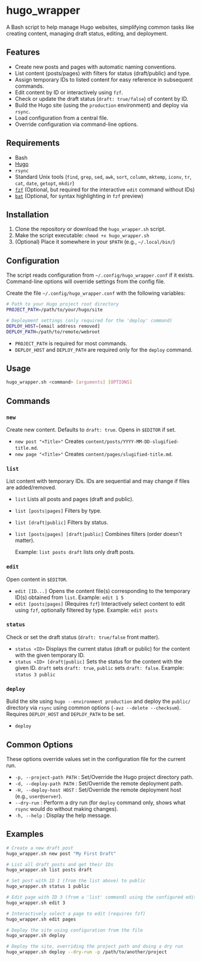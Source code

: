 # hugo_wrapper

A Bash script to help manage Hugo websites, simplifying common tasks like creating content, managing draft status, editing, and deployment.

## Features

* Create new posts and pages with automatic naming conventions.
* List content (posts/pages) with filters for status (draft/public) and type.
* Assign temporary IDs to listed content for easy reference in subsequent commands.
* Edit content by ID or interactively using `fzf`.
* Check or update the draft status (`draft: true/false`) of content by ID.
* Build the Hugo site (using the `production` environment) and deploy via `rsync`.
* Load configuration from a central file.
* Override configuration via command-line options.

## Requirements

* Bash
* [Hugo](https://gohugo.io/)
* `rsync`
* Standard Unix tools (`find`, `grep`, `sed`, `awk`, `sort`, `column`, `mktemp`, `iconv`, `tr`, `cat`, `date`, `getopt`, `mkdir`)
* [`fzf`](https://github.com/junegunn/fzf) (Optional, but required for the interactive `edit` command without IDs)
* [`bat`](https://github.com/sharkdp/bat) (Optional, for syntax highlighting in `fzf` preview)

## Installation

1. Clone the repository or download the `hugo_wrapper.sh` script.
2. Make the script executable: `chmod +x hugo_wrapper.sh`
3. (Optional) Place it somewhere in your `$PATH` (e.g., `~/.local/bin/`)

## Configuration

The script reads configuration from `~/.config/hugo_wrapper.conf` if it exists. Command-line options will override settings from the config file.

Create the file `~/.config/hugo_wrapper.conf` with the following variables:

```bash
# Path to your Hugo project root directory
PROJECT_PATH=/path/to/your/hugo/site

# Deployment settings (only required for the 'deploy' command)
DEPLOY_HOST=[email address removed]
DEPLOY_PATH=/path/to/remote/webroot
```

* `PROJECT_PATH` is required for most commands.
* `DEPLOY_HOST` and `DEPLOY_PATH` are required only for the `deploy` command.

## Usage

```bash
hugo_wrapper.sh <command> [arguments] [OPTIONS]
```

## Commands

### `new`

Create new content. Defaults to `draft: true`. Opens in `$EDITOR` if set.

* `new post "<Title>"`
    Creates `content/posts/YYYY-MM-DD-slugified-title.md`.
* `new page "<Title>"`
    Creates `content/pages/slugified-title.md`.

### `list`

List content with temporary IDs. IDs are sequential and may change if files are added/removed.

* `list`
    Lists all posts and pages (draft and public).
* `list [posts|pages]`
    Filters by type.
* `list [draft|public]`
    Filters by status.
* `list [posts|pages] [draft|public]`
    Combines filters (order doesn't matter).

    Example: `list posts draft` lists only draft posts.

### `edit`

Open content in `$EDITOR`.

* `edit [ID...]`
    Opens the content file(s) corresponding to the temporary ID(s) obtained from `list`.
    Example: `edit 1 5`
* `edit [posts|pages]` (Requires `fzf`)
    Interactively select content to edit using `fzf`, optionally filtered by type.
    Example: `edit posts`

### `status`

Check or set the draft status (`draft: true/false` front matter).

* `status <ID>`
    Displays the current status (draft or public) for the content with the given temporary ID.
* `status <ID> [draft|public]`
    Sets the status for the content with the given ID. `draft` sets `draft: true`, `public` sets `draft: false`.
    Example: `status 3 public`

### `deploy`

Build the site using `hugo --environment production` and deploy the `public/` directory via `rsync` using common options (`-avz --delete --checksum`). Requires `DEPLOY_HOST` and `DEPLOY_PATH` to be set.

* `deploy`

## Common Options

These options override values set in the configuration file for the current run.

* `-p, --project-path PATH` : Set/Override the Hugo project directory path.
* `-d, --deploy-path PATH` : Set/Override the remote deployment path.
* `-H, --deploy-host HOST` : Set/Override the remote deployment host (e.g., `user@server`).
* `--dry-run` : Perform a dry run (for `deploy` command only, shows what `rsync` would do without making changes).
* `-h, --help` : Display the help message.

## Examples

```bash
# Create a new draft post
hugo_wrapper.sh new post "My First Draft"

# List all draft posts and get their IDs
hugo_wrapper.sh list posts draft

# Set post with ID 1 (from the list above) to public
hugo_wrapper.sh status 1 public

# Edit page with ID 3 (from a 'list' command) using the configured editor
hugo_wrapper.sh edit 3

# Interactively select a page to edit (requires fzf)
hugo_wrapper.sh edit pages

# Deploy the site using configuration from the file
hugo_wrapper.sh deploy

# Deploy the site, overriding the project path and doing a dry run
hugo_wrapper.sh deploy --dry-run -p /path/to/another/project
```

